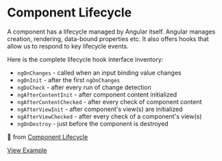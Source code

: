 # Component Lifecycle

A component has a lifecycle managed by Angular itself. Angular manages creation, rendering, data-bound properties etc. It also offers hooks that allow us to respond to key lifecycle events.

Here is the complete lifecycle hook interface inventory:

- `ngOnChanges` - called when an input binding value changes
- `ngOnInit` - after the first `ngOnChanges`
- `ngDoCheck` - after every run of change detection
- `ngAfterContentInit` - after component content initialized
- `ngAfterContentChecked` - after every check of component content
- `ngAfterViewInit` - after component's view(s) are initialized
- `ngAfterViewChecked` - after every check of a component's view(s)
- `ngOnDestroy` - just before the component is destroyed

📄 from [Component Lifecycle](https://angular.io/docs/ts/latest/guide/lifecycle-hooks.html)

[View Example](http://plnkr.co/edit/zL1rCy13hSpLhulNfN4H?p=preview)
